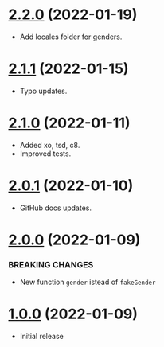 <a name="2.2.0"></a>
# [2.2.0](https://github.com/faker-javascript/gender) (2022-01-19)
* Add locales folder for genders.

<a name="2.1.1"></a>
# [2.1.1](https://github.com/faker-javascript/gender) (2022-01-15)
* Typo updates.

<a name="2.1.0"></a>
# [2.1.0](https://github.com/faker-javascript/gender) (2022-01-11)
* Added xo, tsd, c8.
* Improved tests.

<a name="2.0.1"></a>
# [2.0.1](https://github.com/faker-javascript/gender) (2022-01-10)
* GitHub docs updates.

<a name="2.0.0"></a>
# [2.0.0](https://github.com/faker-javascript/gender) (2022-01-09)

### BREAKING CHANGES

* New function `gender` istead of `fakeGender`

<a name="1.0.0"></a>
# [1.0.0](https://github.com/faker-javascript/gender) (2022-01-09)
* Initial release
